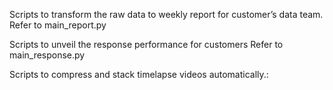 Scripts to transform the raw data to weekly report for customer’s data team.
Refer to main_report.py

Scripts to unveil the response performance for customers
Refer to main_response.py

Scripts to compress and stack timelapse videos automatically.:
